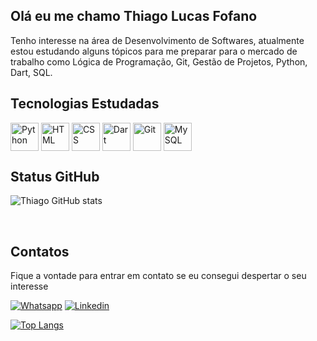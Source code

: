 ## Olá eu me chamo Thiago Lucas Fofano

Tenho interesse na área de Desenvolvimento de Softwares, atualmente estou estudando alguns tópicos para me preparar para o mercado de trabalho como Lógica de Programação, Git, Gestão de Projetos, Python, Dart, SQL.

## Tecnologias Estudadas
<div style = "display: inline_block">
    <img height="45px" align = "center" alt = "Python" src = "https://cdn.jsdelivr.net/gh/devicons/devicon/icons/python/python-original.svg">
    <img height="45px" align = "center" alt = "HTML" src = "https://cdn.jsdelivr.net/gh/devicons/devicon/icons/html5/html5-original.svg">
    <img height="45px" align = "center" alt = "CSS" src = "https://cdn.jsdelivr.net/gh/devicons/devicon/icons/css3/css3-original.svg">
    <img height="45px" align = "center" alt = "Dart" src = "https://cdn.jsdelivr.net/gh/devicons/devicon/icons/dart/dart-original.svg">
    <img height="45px" align = "center" alt = "Git" src = "https://cdn.jsdelivr.net/gh/devicons/devicon/icons/git/git-original.svg">
    <img height="45px" align = "center" alt = "MySQL" src = "https://cdn.jsdelivr.net/gh/devicons/devicon/icons/mysql/mysql-original.svg">
</div>

## Status GitHub
![Thiago GitHub stats](https://github-readme-stats.vercel.app/api?username=devv-thiago&show_icons=true&theme=radical)

<br/>

## Contatos
Fique a vontade para entrar em contato se eu consegui despertar o seu interesse

[![Whatsapp](https://img.shields.io/badge/WhatsApp-25D366?style=for-the-badge&logo=whatsapp&logoColor=white)](https://wa.me/message/MZCQB3NDX7NJF1)
[![Linkedin](https://img.shields.io/badge/LinkedIn-0077B5?style=for-the-badge&logo=linkedin&logoColor=white)](https://www.linkedin.com/in/thiago-lucas-fofano-b78528202/)

[![Top Langs](https://github-readme-stats.vercel.app/api/top-langs/?username=devv-thiago)](https://github.com/devv-thiago/github-readme-stats)
